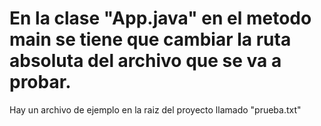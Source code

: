 # En la clase "App.java" en el metodo main se tiene que cambiar la ruta absoluta del archivo que se va a probar.
Hay un archivo de ejemplo en la raiz del proyecto llamado "prueba.txt"
